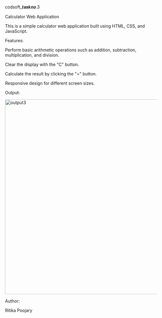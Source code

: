 codsoft_𝒕𝒂𝒔𝒌𝒏𝒐.3

Calculator Web Application

This is a simple calculator web application built using HTML, CSS, and JavaScript.

Features:

Perform basic arithmetic operations such as addition, subtraction, multiplication, and division.

Clear the display with the "C" button.

Calculate the result by clicking the "=" button.

Responsive design for different screen sizes.

Output:

<img width="644" alt="output3" src="https://github.com/webritgithub/calculator/assets/139633369/da60b0f5-9496-49e5-9863-6994a64d971a">


Author:

Ritika Poojary
